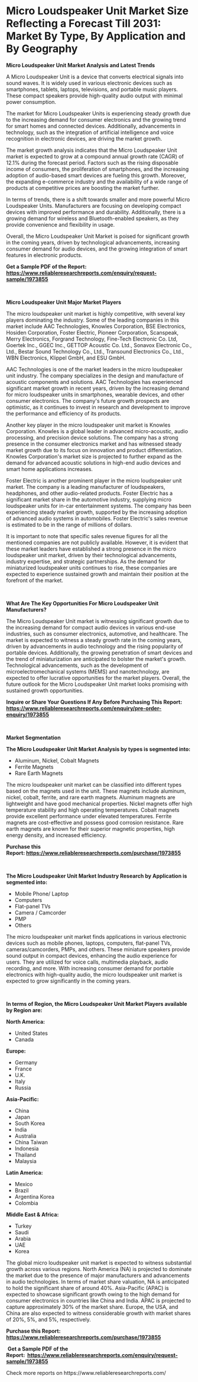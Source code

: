 <p><h1>Micro Loudspeaker Unit Market Size Reflecting a Forecast Till 2031: Market By Type, By Application and By Geography</h1></p><p><strong>Micro Loudspeaker Unit Market Analysis and Latest Trends</strong></p>
<p><p>A Micro Loudspeaker Unit is a device that converts electrical signals into sound waves. It is widely used in various electronic devices such as smartphones, tablets, laptops, televisions, and portable music players. These compact speakers provide high-quality audio output with minimal power consumption.</p><p>The market for Micro Loudspeaker Units is experiencing steady growth due to the increasing demand for consumer electronics and the growing trend for smart homes and connected devices. Additionally, advancements in technology, such as the integration of artificial intelligence and voice recognition in electronic devices, are driving the market growth.</p><p>The market growth analysis indicates that the Micro Loudspeaker Unit market is expected to grow at a compound annual growth rate (CAGR) of 12.1% during the forecast period. Factors such as the rising disposable income of consumers, the proliferation of smartphones, and the increasing adoption of audio-based smart devices are fueling this growth. Moreover, the expanding e-commerce industry and the availability of a wide range of products at competitive prices are boosting the market further.</p><p>In terms of trends, there is a shift towards smaller and more powerful Micro Loudspeaker Units. Manufacturers are focusing on developing compact devices with improved performance and durability. Additionally, there is a growing demand for wireless and Bluetooth-enabled speakers, as they provide convenience and flexibility in usage.</p><p>Overall, the Micro Loudspeaker Unit Market is poised for significant growth in the coming years, driven by technological advancements, increasing consumer demand for audio devices, and the growing integration of smart features in electronic products.</p></p>
<p><strong>Get a Sample PDF of the Report:&nbsp; <a href="https://www.reliableresearchreports.com/enquiry/request-sample/1973855">https://www.reliableresearchreports.com/enquiry/request-sample/1973855</a></strong></p>
<p>&nbsp;</p>
<p><strong>Micro Loudspeaker Unit Major Market Players</strong></p>
<p><p>The micro loudspeaker unit market is highly competitive, with several key players dominating the industry. Some of the leading companies in this market include AAC Technologies, Knowles Corporation, BSE Electronics, Hosiden Corporation, Foster Electric, Pioneer Corporation, Scanspeak, Merry Electronics, Forgrand Technology, Fine-Tech Electronic Co. Ltd, Goertek Inc., GGEC Inc., GETTOP Acoustic Co. Ltd., Sonavox Electronic Co., Ltd., Bestar Sound Technology Co., Ltd., Transound Electronics Co., Ltd., WBN Electronics, Klippel GmbH, and ESU GmbH.</p><p>AAC Technologies is one of the market leaders in the micro loudspeaker unit industry. The company specializes in the design and manufacture of acoustic components and solutions. AAC Technologies has experienced significant market growth in recent years, driven by the increasing demand for micro loudspeaker units in smartphones, wearable devices, and other consumer electronics. The company's future growth prospects are optimistic, as it continues to invest in research and development to improve the performance and efficiency of its products.</p><p>Another key player in the micro loudspeaker unit market is Knowles Corporation. Knowles is a global leader in advanced micro-acoustic, audio processing, and precision device solutions. The company has a strong presence in the consumer electronics market and has witnessed steady market growth due to its focus on innovation and product differentiation. Knowles Corporation's market size is projected to further expand as the demand for advanced acoustic solutions in high-end audio devices and smart home applications increases.</p><p>Foster Electric is another prominent player in the micro loudspeaker unit market. The company is a leading manufacturer of loudspeakers, headphones, and other audio-related products. Foster Electric has a significant market share in the automotive industry, supplying micro loudspeaker units for in-car entertainment systems. The company has been experiencing steady market growth, supported by the increasing adoption of advanced audio systems in automobiles. Foster Electric's sales revenue is estimated to be in the range of millions of dollars.</p><p>It is important to note that specific sales revenue figures for all the mentioned companies are not publicly available. However, it is evident that these market leaders have established a strong presence in the micro loudspeaker unit market, driven by their technological advancements, industry expertise, and strategic partnerships. As the demand for miniaturized loudspeaker units continues to rise, these companies are expected to experience sustained growth and maintain their position at the forefront of the market.</p></p>
<p>&nbsp;</p>
<p><strong>What Are The Key Opportunities For Micro Loudspeaker Unit Manufacturers?</strong></p>
<p><p>The Micro Loudspeaker Unit market is witnessing significant growth due to the increasing demand for compact audio devices in various end-use industries, such as consumer electronics, automotive, and healthcare. The market is expected to witness a steady growth rate in the coming years, driven by advancements in audio technology and the rising popularity of portable devices. Additionally, the growing penetration of smart devices and the trend of miniaturization are anticipated to bolster the market's growth. Technological advancements, such as the development of microelectromechanical systems (MEMS) and nanotechnology, are expected to offer lucrative opportunities for the market players. Overall, the future outlook for the Micro Loudspeaker Unit market looks promising with sustained growth opportunities.</p></p>
<p><strong>Inquire or Share Your Questions If Any Before Purchasing This Report: <a href="https://www.reliableresearchreports.com/enquiry/pre-order-enquiry/1973855">https://www.reliableresearchreports.com/enquiry/pre-order-enquiry/1973855</a></strong></p>
<p>&nbsp;</p>
<p><strong>Market Segmentation</strong></p>
<p><strong>The Micro Loudspeaker Unit Market Analysis by types is segmented into:</strong></p>
<p><ul><li>Aluminum, Nickel, Cobalt Magnets</li><li>Ferrite Magnets</li><li>Rare Earth Magnets</li></ul></p>
<p><p>The micro loudspeaker unit market can be classified into different types based on the magnets used in the unit. These magnets include aluminum, nickel, cobalt, ferrite, and rare earth magnets. Aluminum magnets are lightweight and have good mechanical properties. Nickel magnets offer high temperature stability and high operating temperatures. Cobalt magnets provide excellent performance under elevated temperatures. Ferrite magnets are cost-effective and possess good corrosion resistance. Rare earth magnets are known for their superior magnetic properties, high energy density, and increased efficiency.</p></p>
<p><strong>Purchase this Report:&nbsp;<a href="https://www.reliableresearchreports.com/purchase/1973855">https://www.reliableresearchreports.com/purchase/1973855</a></strong></p>
<p>&nbsp;</p>
<p><strong>The Micro Loudspeaker Unit Market Industry Research by Application is segmented into:</strong></p>
<p><ul><li>Mobile Phone/ Laptop</li><li>Computers</li><li>Flat-panel TVs</li><li>Camera / Camcorder</li><li>PMP</li><li>Others</li></ul></p>
<p><p>The micro loudspeaker unit market finds applications in various electronic devices such as mobile phones, laptops, computers, flat-panel TVs, cameras/camcorders, PMPs, and others. These miniature speakers provide sound output in compact devices, enhancing the audio experience for users. They are utilized for voice calls, multimedia playback, audio recording, and more. With increasing consumer demand for portable electronics with high-quality audio, the micro loudspeaker unit market is expected to grow significantly in the coming years.</p></p>
<p>&nbsp;</p>
<p><strong>In terms of Region, the Micro Loudspeaker Unit Market Players available by Region are:</strong></p>
<p>
    <p> <strong> North America: </strong>
        <ul>
            <li>United States</li>
            <li>Canada</li>
        </ul>
        </p> 
    <p> <strong> Europe: </strong>
        <ul>
            <li>Germany</li>
            <li>France</li>
            <li>U.K.</li>
            <li>Italy</li>
            <li>Russia</li>
        </ul>
        </p> 
    <p> <strong> Asia-Pacific: </strong>
        <ul>
            <li>China</li>
            <li>Japan</li>
            <li>South Korea</li>
            <li>India</li>
            <li>Australia</li>
            <li>China Taiwan</li>
            <li>Indonesia</li>
            <li>Thailand</li>
            <li>Malaysia</li>
        </ul>
        </p> 
    <p> <strong> Latin America: </strong>
        <ul>
            <li>Mexico</li>
            <li>Brazil</li>
            <li>Argentina Korea</li>
            <li>Colombia</li>
        </ul>
        </p> 
    <p> <strong> Middle East & Africa: </strong>
        <ul>
            <li>Turkey</li>
            <li>Saudi</li>
            <li>Arabia</li>
            <li>UAE</li>
            <li>Korea</li>
        </ul>
    </p>
    </p>
<p><p>The global micro loudspeaker unit market is expected to witness substantial growth across various regions. North America (NA) is projected to dominate the market due to the presence of major manufacturers and advancements in audio technologies. In terms of market share valuation, NA is anticipated to hold the significant share of around 40%. Asia-Pacific (APAC) is expected to showcase significant growth owing to the high demand for consumer electronics in countries like China and India. APAC is projected to capture approximately 30% of the market share. Europe, the USA, and China are also expected to witness considerable growth with market shares of 20%, 5%, and 5%, respectively.</p></p>
<p><strong>Purchase this Report: <a href="https://www.reliableresearchreports.com/purchase/1973855">https://www.reliableresearchreports.com/purchase/1973855</a></strong></p>
<p>&nbsp;<strong>Get a Sample PDF of the Report:&nbsp;&nbsp;<a href="https://www.reliableresearchreports.com/enquiry/request-sample/1973855">https://www.reliableresearchreports.com/enquiry/request-sample/1973855</a></strong></p>
<p><strong></strong></p>
<p>Check more reports on https://www.reliableresearchreports.com/</p>